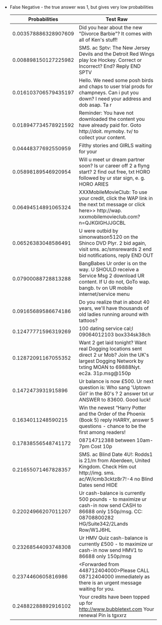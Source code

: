 * False Negative - the true answer was 1, but gives very low probabilities

  | Probabilities | Test Raw |
  |-|-|
  |     0.003578886328907609     | Did you hear about the new "Divorce Barbie"? It comes with all of Ken's stuff!|
  |     0.008898150127225982     | SMS. ac Sptv: The New Jersey Devils and the Detroit Red Wings play Ice Hockey. Correct or Incorrect? End? Reply END SPTV|
  |     0.016103706579435197     | Hello. We need some posh birds and chaps to user trial prods for champneys. Can i put you down? I need your address and dob asap. Ta r|
  |     0.018947734578921592     | Reminder: You have not downloaded the content you have already paid for. Goto http://doit. mymoby. tv/ to collect your content.|
  |     0.04448377692550959      | Filthy stories and GIRLS waiting for your|
  |     0.05898189546920954      | Will u meet ur dream partner soon? Is ur career off 2 a flyng start? 2 find out free, txt HORO followed by ur star sign, e. g. HORO ARIES|
  |     0.06494514891065324      | XXXMobileMovieClub: To use your credit, click the WAP link in the next txt message or click here>> http://wap. xxxmobilemovieclub.com?n=QJKGIGHJJGCBL|
  |     0.06526383048586491      | U were outbid by simonwatson5120 on the Shinco DVD Plyr. 2 bid again, visit sms. ac/smsrewards 2 end bid notifications, reply END OUT|
  |     0.07900088728813288      | BangBabes Ur order is on the way. U SHOULD receive a Service Msg 2 download UR content. If U do not, GoTo wap. bangb. tv on UR mobile internet/service menu|
  |     0.09165689586674186      | Do you realize that in about 40 years, we'll have thousands of old ladies running around with tattoos?|
  |     0.12477771596319269      | 100 dating service cal;l 09064012103 box334sk38ch|
  |     0.12872091167055352      | Want 2 get laid tonight? Want real Dogging locations sent direct 2 ur Mob? Join the UK's largest Dogging Network by txting MOAN to 69888Nyt. ec2a. 31p.msg@150p|
  |      0.1472473931915896      | Ur balance is now £500. Ur next question is: Who sang 'Uptown Girl' in the 80's ? 2 answer txt ur ANSWER to 83600. Good luck!|
  |      0.1634011248590215      | Win the newest “Harry Potter and the Order of the Phoenix (Book 5) reply HARRY, answer 5 questions - chance to be the first among readers!|
  |     0.17838556548741172      | 08714712388 between 10am-7pm Cost 10p|
  |     0.21655071467828357      | SMS. ac Blind Date 4U!: Rodds1 is 21/m from Aberdeen, United Kingdom. Check Him out http://img. sms. ac/W/icmb3cktz8r7!-4 no Blind Dates send HIDE|
  |     0.22024966207011207      | Ur cash-balance is currently 500 pounds - to maximize ur cash-in now send CASH to 86688 only 150p/msg. CC: 08708800282 HG/Suite342/2Lands Row/W1J6HL|
  |     0.23268544093748308      | Ur HMV Quiz cash-balance is currently £500 - to maximize ur cash-in now send HMV1 to 86688 only 150p/msg|
  |      0.2374460605816986      | <Forwarded from 448712404000>Please CALL 08712404000 immediately as there is an urgent message waiting for you.|
  |     0.24882288892916102      | Your credits have been topped up for http://www.bubbletext.com Your renewal Pin is tgxxrz|